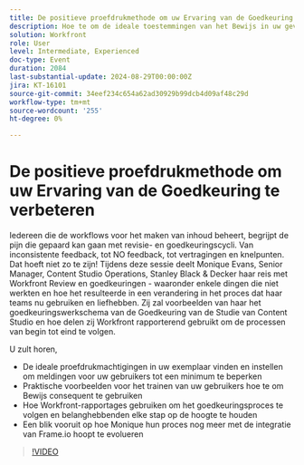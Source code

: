 ```yaml
---
title: De positieve proefdrukmethode om uw Ervaring van de Goedkeuring te verbeteren
description: Hoe te om de ideale toestemmingen van het Bewijs in uw geval te vinden en op te zetten om berichten aan uw gebruikers te minimaliseren Praktische voorbeelden om uw gebruikers te trainen hoe te om het Bewijs constant te gebruiken hoe te om Workfront rapportering te gebruiken om het goedkeuringsproces te volgen en belanghebbenden te houden elke stap van de manier A vooruitkijkt aan hoe Monique hun proces met de integratie van Frame.io nog meer hoopt te evolueren
solution: Workfront
role: User
level: Intermediate, Experienced
doc-type: Event
duration: 2084
last-substantial-update: 2024-08-29T00:00:00Z
jira: KT-16101
source-git-commit: 34eef234c654a62ad30929b99dcb4d09af48c29d
workflow-type: tm+mt
source-wordcount: '255'
ht-degree: 0%

---
```



# De positieve proefdrukmethode om uw Ervaring van de Goedkeuring te verbeteren

Iedereen die de workflows voor het maken van inhoud beheert, begrijpt de pijn die gepaard kan gaan met revisie- en goedkeuringscycli. Van inconsistente feedback, tot NO feedback, tot vertragingen en knelpunten. Dat hoeft niet zo te zijn! Tijdens deze sessie deelt Monique Evans, Senior Manager, Content Studio Operations, Stanley Black &amp; Decker haar reis met Workfront Review en goedkeuringen - waaronder enkele dingen die niet werkten en hoe het resulteerde in een verandering in het proces dat haar teams nu gebruiken en liefhebben. Zij zal voorbeelden van haar het goedkeuringswerkschema van de Goedkeuring van de Studie van Content Studio en hoe delen zij Workfront rapporterend gebruikt om de processen van begin tot eind te volgen.

U zult horen,

* De ideale proefdrukmachtigingen in uw exemplaar vinden en instellen om meldingen voor uw gebruikers tot een minimum te beperken
* Praktische voorbeelden voor het trainen van uw gebruikers hoe te om Bewijs consequent te gebruiken
* Hoe Workfront-rapportages gebruiken om het goedkeuringsproces te volgen en belanghebbenden elke stap op de hoogte te houden
* Een blik vooruit op hoe Monique hun proces nog meer met de integratie van Frame.io hoopt te evolueren

>[!VIDEO](https://video.tv.adobe.com/v/3433212/?learn=on)
